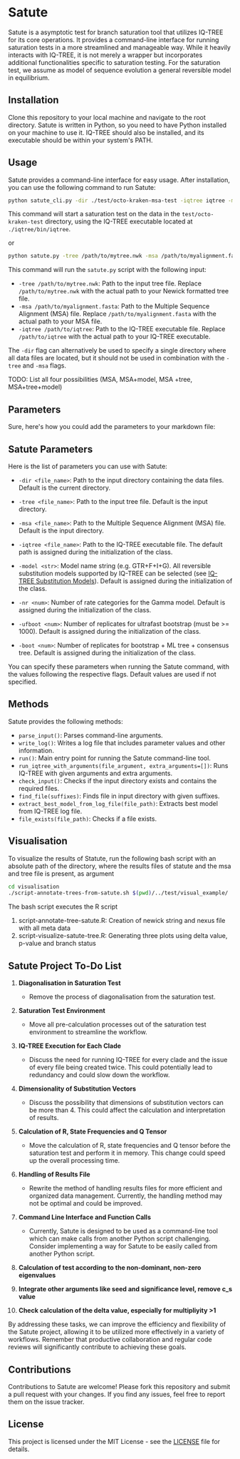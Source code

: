# Satute
Satute is a asymptotic test for branch saturation tool that utilizes IQ-TREE for its core operations. It provides a command-line interface for running saturation tests in a more streamlined and manageable way. While it heavily interacts with IQ-TREE, it is not merely a wrapper but incorporates additional functionalities specific to saturation testing. For the saturation test, we assume as model of sequence evolution a general reversible model in equilibrium.

## Installation

Clone this repository to your local machine and navigate to the root directory. Satute is written in Python, so you need to have Python installed on your machine to use it. IQ-TREE should also be installed, and its executable should be within your system's PATH.

## Usage

Satute provides a command-line interface for easy usage. After installation, you can use the following command to run Satute:

```bash
python satute_cli.py -dir ./test/octo-kraken-msa-test -iqtree iqtree -model GTR+F
```
This command will start a saturation test on the data in the `test/octo-kraken-test` directory, using the IQ-TREE executable located at `./iqtree/bin/iqtree`.

or
```bash
python satute.py -tree /path/to/mytree.nwk -msa /path/to/myalignment.fasta -iqtree /path/to/iqtree
```

This command will run the `satute.py` script with the following input:

- `-tree /path/to/mytree.nwk`: Path to the input tree file. Replace `/path/to/mytree.nwk` with the actual path to your Newick formatted tree file.
- `-msa /path/to/myalignment.fasta`: Path to the Multiple Sequence Alignment (MSA) file. Replace `/path/to/myalignment.fasta` with the actual path to your MSA file.
- `-iqtree /path/to/iqtree`: Path to the IQ-TREE executable file. Replace `/path/to/iqtree` with the actual path to your IQ-TREE executable.

The `-dir` flag can alternatively be used to specify a single directory where all data files are located, but it should not be used in combination with the `-tree` and `-msa` flags.


TODO: List all four possibilities (MSA, MSA+model, MSA +tree, MSA+tree+model)
## Parameters

Sure, here's how you could add the parameters to your markdown file:

## Satute Parameters

Here is the list of parameters you can use with Satute:

- `-dir <file_name>`: Path to the input directory containing the data files. Default is the current directory.

- `-tree <file_name>`: Path to the input tree file. Default is the input directory.

- `-msa <file_name>`: Path to the Multiple Sequence Alignment (MSA) file. Default is the input directory.

- `-iqtree <file_name>`: Path to the IQ-TREE executable file. The default path is assigned during the initialization of the class.

- `-model <str>`: Model name string (e.g. GTR+F+I+G). All reversible substitution models supported by IQ-TREE can be selected (see [IQ-TREE Substitution Models](http://www.iqtree.org/doc/Substitution-Models)). Default is assigned during the initialization of the class.

- `-nr <num>`: Number of rate categories for the Gamma model. Default is assigned during the initialization of the class.

- `-ufboot <num>`: Number of replicates for ultrafast bootstrap (must be >= 1000). Default is assigned during the initialization of the class.

- `-boot <num>`: Number of replicates for bootstrap + ML tree + consensus tree. Default is assigned during the initialization of the class.

You can specify these parameters when running the Satute command, with the values following the respective flags. Default values are used if not specified. 

## Methods

Satute provides the following methods:

- `parse_input()`: Parses command-line arguments.
- `write_log()`: Writes a log file that includes parameter values and other information.
- `run()`: Main entry point for running the Satute command-line tool.
- `run_iqtree_with_arguments(file_argument, extra_arguments=[])`: Runs IQ-TREE with given arguments and extra arguments.
- `check_input()`: Checks if the input directory exists and contains the required files.
- `find_file(suffixes)`: Finds file in input directory with given suffixes.
- `extract_best_model_from_log_file(file_path)`: Extracts best model from IQ-TREE log file.
- `file_exists(file_path)`: Checks if a file exists.

## Visualisation
To visualize the results of Statute, run the following bash script with an absolute path of the directory, where the results files of statute and the msa and tree file is present, as argument

```bash
cd visualisation
./script-annotate-trees-from-satute.sh $(pwd)/../test/visual_example/
```
The bash script executes the  R script
   1. script-annotate-tree-satute.R: Creation of newick string and nexus file with all meta data
   2. script-visualize-satute-tree.R: Generating three plots using delta value, p-value and branch status


## Satute Project To-Do List
1. **Diagonalisation in Saturation Test**
   - Remove the process of diagonalisation from the saturation test.

2. **Saturation Test Environment**
   - Move all pre-calculation processes out of the saturation test environment to streamline the workflow.

3. **IQ-TREE Execution for Each Clade**
   - Discuss the need for running IQ-TREE for every clade and the issue of every file being created twice. This could potentially lead to redundancy and could slow down the workflow.

4. **Dimensionality of Substitution Vectors**
   - Discuss the possibility that dimensions of substitution vectors can be more than 4. This could affect the calculation and interpretation of results.

5. **Calculation of R, State Frequencies and Q Tensor**
   - Move the calculation of R, state frequencies and Q tensor before the saturation test and perform it in memory. This change could speed up the overall processing time.

6. **Handling of Results File**
   - Rewrite the method of handling results files for more efficient and organized data management. Currently, the handling method may not be optimal and could be improved.

7. **Command Line Interface and Function Calls**
   - Currently, Satute is designed to be used as a command-line tool which can make calls from another Python script challenging. Consider implementing a way for Satute to be easily called from another Python script.
    
8. **Calculation of test according to the non-dominant, non-zero eigenvalues**
9. **Integrate other arguments like seed and significance level, remove c_s value**
10. **Check calculation of the delta value, especially for multipliyity >1**

By addressing these tasks, we can improve the efficiency and flexibility of the Satute project, allowing it to be utilized more effectively in a variety of workflows. Remember that productive collaboration and regular code reviews will significantly contribute to achieving these goals.

## Contributions

Contributions to Satute are welcome! Please fork this repository and submit a pull request with your changes. If you find any issues, feel free to report them on the issue tracker.

## License

This project is licensed under the MIT License - see the [LICENSE](LICENSE) file for details.

